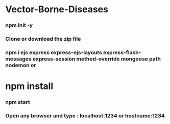 # Vector-Borne-Diseases
### npm init -y
### Clone or download the zip file
### npm i ejs express express-ejs-layouts express-flash-messages express-session method-override mongoose path nodemon or 
# npm install

### npm start

### Open any browser and type : localhost:1234 or hostname:1234 

